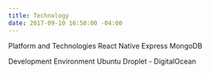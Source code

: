 ```yaml
---
title: Technology
date: 2017-09-10 16:50:00 -04:00
---
```


Platform and Technologies
React Native
Express
MongoDB

Development Environment
Ubuntu Droplet - DigitalOcean
